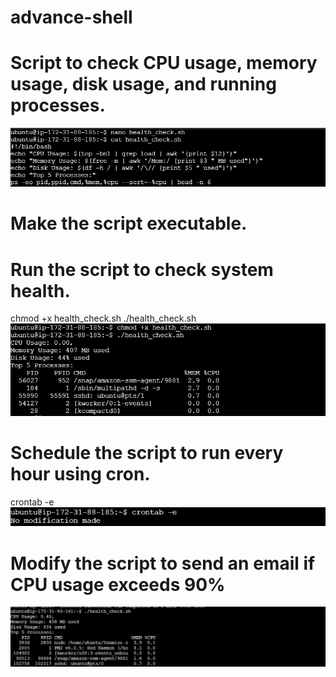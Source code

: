 # advance-shell

# Script to check CPU usage, memory usage, disk usage, and running processes.
 ![advance-shell1](advance-shell1.PNG)

# Make the script executable.
# Run the script to check system health.
chmod +x health_check.sh
./health_check.sh
![advance-shell2](advance-shell2.PNG)


# Schedule the script to run every hour using cron.
 crontab -e 
![advance-shell3](advance-shell3.PNG)

# Modify the script to send an email if CPU usage exceeds 90%
![modify-1](modify-1.PNG)